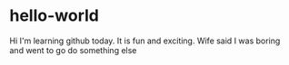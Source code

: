 # hello-world
Hi
I'm learning github today. It is fun and exciting. Wife said I was boring and went to go do something else
